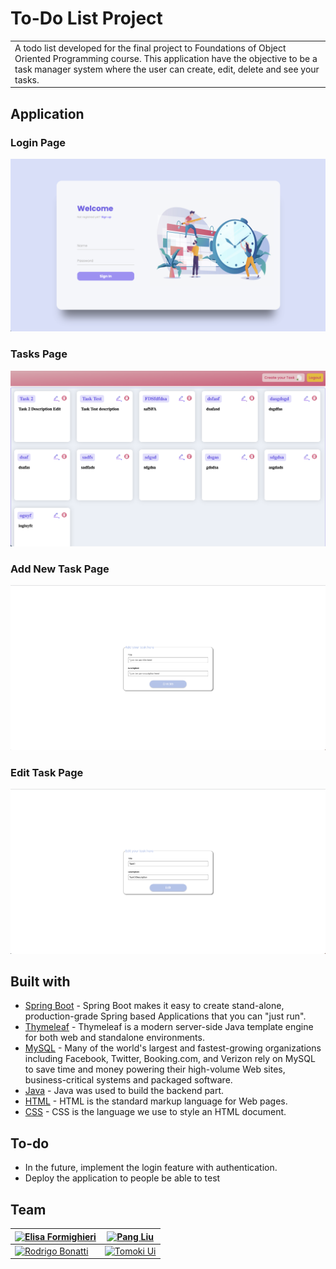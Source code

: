 # To-Do List Project

<table>
<tr>
<td>
  A todo list developed for the final project to Foundations of Object Oriented Programming course. This application have the objective to be a task manager system where the user can create, edit, delete and see your tasks.
</td>
</tr>
</table>

## Application

### Login Page

![](https://raw.githubusercontent.com/Bonattii/Java-Todo-List/main/src/main/resources/static/img/LoginPage.png)

### Tasks Page

![](https://raw.githubusercontent.com/Bonattii/Java-Todo-List/main/src/main/resources/static/img/MainPage.png)

### Add New Task Page

![](https://raw.githubusercontent.com/Bonattii/Java-Todo-List/main/src/main/resources/static/img/AddTaskPage.png)

### Edit Task Page

![](https://raw.githubusercontent.com/Bonattii/Java-Todo-List/main/src/main/resources/static/img/EditTaskPage.png)

## Built with

- [Spring Boot](https://spring.io/projects/spring-boot) - Spring Boot makes it easy to create stand-alone, production-grade Spring based Applications that you can "just run".
- [Thymeleaf](https://www.thymeleaf.org/) - Thymeleaf is a modern server-side Java template engine for both web and standalone environments.
- [MySQL](https://www.mysql.com/) - Many of the world's largest and fastest-growing organizations including Facebook, Twitter, Booking.com, and Verizon rely on MySQL to save time and money powering their high-volume Web sites, business-critical systems and packaged software.
- [Java](https://www.java.com/en-US/) - Java was used to build the backend part.
- [HTML](https://www.w3schools.com/html/) - HTML is the standard markup language for Web pages.
- [CSS](https://www.w3schools.com/css/) - CSS is the language we use to style an HTML document.

## To-do

- In the future, implement the login feature with authentication.
- Deploy the application to people be able to test

## Team

| [![Elisa Formighieri](https://avatars.githubusercontent.com/u/69126878?v=4)](https://github.com/ElisaFormighieri) | [![Pang Liu](https://avatars.githubusercontent.com/u/110517109?v=4)](https://github.com/pan6117)   |
| ----------------------------------------------------------------------------------------------------------------- | -------------------------------------------------------------------------------------------------- |
| [![Rodrigo Bonatti](https://avatars.githubusercontent.com/u/92190494?v=4)](https://github.com/Bonattii)           | [![Tomoki Ui](https://avatars.githubusercontent.com/u/110491537?v=4)](https://github.com/TomokiUi) |
